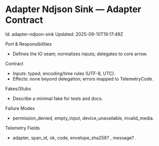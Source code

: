# Adapter Ndjson Sink — Adapter Contract

Id: adapter-ndjson-sink
Updated: 2025-09-10T19:17:49Z

Port & Responsibilities
- Defines the IO seam; normalizes inputs; delegates to core arrow.

Contract
- Inputs: typed; encoding/time rules (UTF-8, UTC).
- Effects: none beyond delegation; errors mapped to TelemetryCode.

Fakes/Stubs
- Describe a minimal fake for tests and docs.

Failure Modes
- permission_denied, empty_input, device_unavailable, invalid_media.

Telemetry Fields
- adapter, span_id, ok, code, envelope_sha256? , message? .
